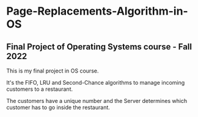 # Page-Replacements-Algorithm-in-OS
## Final Project of Operating Systems course - Fall 2022

This is my final project in OS course.

It's the FIFO, LRU and Second-Chance algorithms to manage incoming customers to a restaurant.

The customers have a unique number and the Server determines which customer has to go inside the restaurant.
